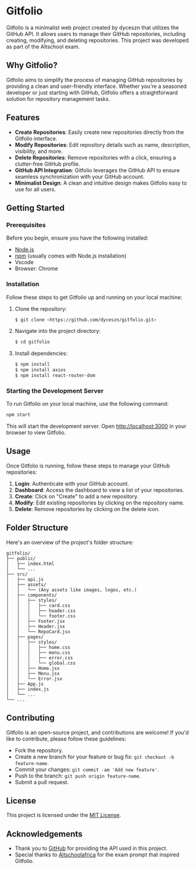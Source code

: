 # Gitfolio

Gitfolio is a minimalist web project created by dyceszn that utilizes the GitHub API. It allows users to manage their GitHub repositories, including creating, modifying, and deleting repositories. This project was developed as part of the Altschool exam.

## Why Gitfolio?

Gitfolio aims to simplify the process of managing GitHub repositories by providing a clean and user-friendly interface. Whether you're a seasoned developer or just starting with GitHub, Gitfolio offers a straightforward solution for repository management tasks.

## Features

- **Create Repositories**: Easily create new repositories directly from the Gitfolio interface.
- **Modify Repositories**: Edit repository details such as name, description, visibility, and more.
- **Delete Repositories**: Remove repositories with a click, ensuring a clutter-free GitHub profile.
- **GitHub API Integration**: Gitfolio leverages the GitHub API to ensure seamless synchronization with your GitHub account.
- **Minimalist Design**: A clean and intuitive design makes Gitfolio easy to use for all users.

## Getting Started

### Prerequisites

Before you begin, ensure you have the following installed:

- [Node.js](https://nodejs.org/)
- [npm](https://www.npmjs.com/) (usually comes with Node.js installation)
- Vscode
- Browser: Chrome

### Installation

Follow these steps to get Gitfolio up and running on your local machine:

1. Clone the repository:

   ```bash
   $ git clone <https://github.com/dyceszn/gitfolio.git>

   ```

2. Navigate into the project directory:

   ```bash
   $ cd gitfolio

   ```

3. Install dependencies:

   ```bash
   $ npm install
   $ npm install axios
   $ npm install react-router-dom
   ```

### Starting the Development Server

To run Gitfolio on your local machine, use the following command:

```bash
npm start
```

This will start the development server. Open [http://localhost:3000](http://localhost:3000/) in your browser to view Gitfolio.

## Usage

Once Gitfolio is running, follow these steps to manage your GitHub repositories:

1. **Login**: Authenticate with your GitHub account.
2. **Dashboard**: Access the dashboard to view a list of your repositories.
3. **Create**: Click on "Create" to add a new repository.
4. **Modify**: Edit existing repositories by clicking on the repository name.
5. **Delete**: Remove repositories by clicking on the delete icon.

## Folder Structure

Here's an overview of the project's folder structure:

```
gitfolio/
├── public/
│   ├── index.html
│   └── ...
├── src/
│   ├── api.js
│   ├── assets/
│   │   └── (Any assets like images, logos, etc.)
│   ├── components/
│   │   ├── styles/
│   │   │   ├── card.css
│   │   │   ├── header.css
│   │   │   └── footer.css
│   │   ├── Footer.jsx
│   │   ├── Header.jsx
│   │   └── RepoCard.jsx
│   ├── pages/
│   │   ├── styles/
│   │   │   ├── home.css
│   │   │   ├── menu.css
│   │   │   ├── error.css
│   │   │   └── global.css
│   │   ├── Home.jsx
│   │   ├── Menu.jsx
│   │   └── Error.jsx
│   ├── App.js
│   ├── index.js
│   └── ...
└── ...

```

## Contributing

Gitfolio is an open-source project, and contributions are welcome! If you'd like to contribute, please follow these guidelines:

- Fork the repository.
- Create a new branch for your feature or bug fix: `git checkout -b feature-name`.
- Commit your changes: `git commit -am 'Add new feature'`.
- Push to the branch: `git push origin feature-name`.
- Submit a pull request.

## License

This project is licensed under the [MIT License](notion://www.notion.so/LICENSE).

## Acknowledgements

- Thank you to [GitHub](https://github.com/) for providing the API used in this project.
- Special thanks to [Altschoolafrica](https://www.altschool.com/) for the exam prompt that inspired Gitfolio.
